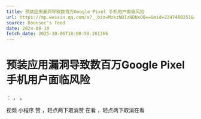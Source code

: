 ```yaml
---
title: 预装应用漏洞导致数百万Google Pixel 手机用户面临风险
url: https://mp.weixin.qq.com/s?__biz=MzkzNDIzNDUxOQ==&mid=2247488251&idx=3&sn=9dfaf34b92f10dac3b869c1b69346012
source: Doonsec's feed
date: 2024-08-18
fetch_date: 2025-10-06T18:00:50.161366
---
```


# 预装应用漏洞导致数百万Google Pixel 手机用户面临风险

：
，
。

视频
小程序
赞
，轻点两下取消赞
在看
，轻点两下取消在看